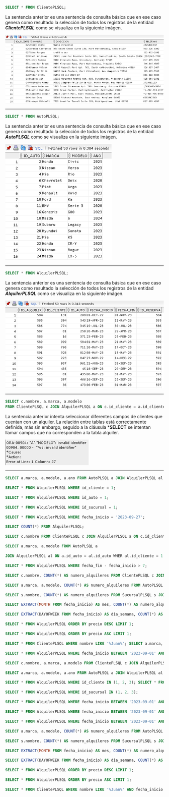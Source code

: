 ```sql
SELECT * FROM ClientePLSQL;
```

La sentencia anterior es una sentencia de consulta básica que en ese caso genera como resultado la selección de todos los registros de la entidad ***ClientePLSQL*** como se visualiza en la siguiente imágen.

![Imagen del primer ejercicio ciclo 2](../Screenshots/Ciclo2%201.png)

---

```sql
SELECT * FROM AutoPLSQL; 
```

La sentencia anterior es una sentencia de consulta básica que en ese caso genera como resultado la selección de todos los registros de la entidad ***AutoPLSQL*** como se visualiza en la siguiente imágen.

![Imagen del segundo ejercicio ciclo 2](../Screenshots/Ciclo2%202.png)

---

```sql
SELECT * FROM AlquilerPLSQL; 
```

La sentencia anterior es una sentencia de consulta básica que en ese caso genera como resultado la selección de todos los registros de la entidad ***AlquilerPLSQL*** como se visualiza en la siguiente imágen.

![Imagen del tercer ejercicio ciclo 2](../Screenshots/Ciclo2%203.png)

---

```sql
SELECT c.nombre, a.marca, a.modelo 
FROM ClientePLSQL c JOIN AlquilerPLSQL a ON c.id_cliente = a.id_cliente; 
```

La sentencia anterior intenta seleccionar diferentes campos de clientes que cuentan con un alquiler. La relación entre tablas está correctamente definida, más sin embargo, seguido a la cláusula ***SELECT** se intentan llamar campos que no corresponden a la tabla alquiler.

![Imagen del tercer ejercicio ciclo 2](../Screenshots/Ciclo2%204e.png)

---


```sql
SELECT a.marca, a.modelo, a.ano FROM AutoPLSQL a JOIN AlquilerPLSQL al ON a.id_auto = al.id_auto; 
```
   
```sql
SELECT * FROM AlquilerPLSQL WHERE id_cliente = 1; 
```

```sql
SELECT * FROM AlquilerPLSQL WHERE id_auto = 1; 
```
   
```sql
SELECT * FROM AlquilerPLSQL WHERE id_sucursal = 1; 
```   

```sql
SELECT * FROM AlquilerPLSQL WHERE fecha_inicio = '2023-09-27'; 
```

```sql
SELECT COUNT(*) FROM AlquilerPLSQL;
```

```sql
SELECT c.nombre FROM ClientePLSQL c JOIN AlquilerPLSQL a ON c.id_cliente = a.id_cliente JOIN SucursalPLSQL s ON a.id_sucursal = s.id_sucursal WHERE s.nombre = 'Sucursal Central';
```

```sql
SELECT a.marca, a.modelo FROM AutoPLSQL a
```

```sql
JOIN AlquilerPLSQL al ON a.id_auto = al.id_auto WHER al.id_cliente = 1 AND al.fecha_inicio = '2023-09-27';
```

```sql
SELECT * FROM AlquilerPLSQL WHERE fecha_fin - fecha_inicio > 7;
```

```sql
SELECT c.nombre, COUNT(*) AS numero_alquileres FROM ClientePLSQL c JOIN AlquilerPLSQL a ON c.id_cliente = a.id_cliente GROUP BY c.nombre ORDER BY numero_alquileres DESC LIMIT 1;
```

```sql
SELECT a.marca, a.modelo, COUNT(*) AS numero_alquileres FROM AutoPLSQL a JOIN AlquilerPLSQL al ON a.id_auto = al.id_auto GROUP BY a.marca, a.modelo ORDER BY numero_alquileres DESC LIMIT 1;
```

```sql
SELECT s.nombre, COUNT(*) AS numero_alquileres FROM SucursalPLSQL s JOIN AlquilerPLSQL al ON s.id_sucursal = al.id_sucursal GROUP BY s.nombre ORDER BY numero_alquileres DESC LIMIT 1;
```

```sql
SELECT EXTRACT(MONTH FROM fecha_inicio) AS mes, COUNT(*) AS numero_alquileres FROM AlquilerPLSQL GROUP BY EXTRACT(MONTH FROM fecha_inicio) ORDER BY numero_alquileres DESC LIMIT 1;
```

```sql
SELECT EXTRACT(DAYOFWEEK FROM fecha_inicio) AS dia_semana, COUNT(*) AS numero_alquileres FROM AlquilerPLSQL GROUP BY EXTRACT(DAYOFWEEK FROM fecha_inicio) ORDER BY numero_alquileres DESC LIMIT 1;
```

```sql
SELECT * FROM AlquilerPLSQL ORDER BY precio DESC LIMIT 1;
```

```sql
SELECT * FROM AlquilerPLSQL ORDER BY precio ASC LIMIT 1;
```

```sql
SELECT * FROM ClientePLSQL WHERE nombre LIKE '%Juan%'; SELECT a.marca, a.modelo, a.ano FROM AutoPLSQL a WHERE precio < 10000; 
```

```sql
SELECT * FROM AlquilerPLSQL WHERE fecha_inicio BETWEEN '2023-09-01' AND '2023-09-30'; 
```

```sql
SELECT c.nombre, a.marca, a.modelo FROM ClientePLSQL c JOIN AlquilerPLSQL a ON c.id_cliente = a.id_cliente WHERE c.direccion LIKE '%Bogotá%'; 
```

```sql
SELECT a.marca, a.modelo, a.ano FROM AutoPLSQL a JOIN AlquilerPLSQL al ON a.id_auto = al.id_auto WHERE al.id_reserva = 1; 
```

```sql
SELECT * FROM AlquilerPLSQL WHERE id_cliente IN (1, 2, 3); SELECT * FROM AlquilerPLSQL WHERE id_auto IN (1, 2, 3); 
```

```sql
SELECT * FROM AlquilerPLSQL WHERE id_sucursal IN (1, 2, 3); 
```

```sql
SELECT * FROM AlquilerPLSQL WHERE fecha_inicio BETWEEN '2023-09-01' AND '2023-09-30' AND id_cliente IN (1, 2, 3); 
```

```sql
SELECT * FROM AlquilerPLSQL WHERE fecha_inicio BETWEEN '2023-09-01' AND '2023-09-30' AND id_auto IN (1, 2, 3); 
```

```sql
SELECT * FROM AlquilerPLSQL WHERE fecha_inicio BETWEEN '2023-09-01' AND '2023-09-30' AND id_sucursal IN (1, 2, 3); SELECT c.nombre, COUNT(*) AS numero_alquileres FROM ClientePLSQL c JOIN AlquilerPLSQL a ON c.id_cliente = a.id_cliente GROUP BY c.nombre ORDER BY numero_alquileres DESC LIMIT 1; 
```

```sql
SELECT a.marca, a.modelo, COUNT(*) AS numero_alquileres FROM AutoPLSQL a JOIN AlquilerPLSQL al ON a.id_auto = al.id_auto GROUP BY a.marca, a.modelo ORDER BY numero_alquileres DESC LIMIT 1; 
```

```sql
SELECT s.nombre, COUNT(*) AS numero_alquileres FROM SucursalPLSQL s JOIN AlquilerPLSQL al ON s.id_sucursal = al.id_sucursal GROUP BY s.nombre ORDER BY numero_alquileres DESC LIMIT 1; 
```

```sql
SELECT EXTRACT(MONTH FROM fecha_inicio) AS mes, COUNT(*) AS numero_alquileres FROM AlquilerPLSQL GROUP BY EXTRACT(MONTH FROM fecha_inicio) ORDER BY numero_alquileres DESC LIMIT 1; 
```

```sql
SELECT EXTRACT(DAYOFWEEK FROM fecha_inicio) AS dia_semana, COUNT(*) AS numero_alquileres FROM AlquilerPLSQL GROUP BY EXTRACT(DAYOFWEEK FROM fecha_inicio) ORDER BY numero_alquileres DESC LIMIT 1; 
```

```sql
SELECT * FROM AlquilerPLSQL ORDER BY precio DESC LIMIT 1; 
```

```sql
SELECT * FROM AlquilerPLSQL ORDER BY precio ASC LIMIT 1; 
```

```sql
SELECT * FROM ClientePLSQL WHERE nombre LIKE '%Juan%' AND fecha_inicio BETWEEN '2023-09-01' AND '2023-09-30'; SELECT a.marca, a.modelo, a.ano FROM AutoPLSQL a WHERE precio < 10000 AND fecha_inicio BETWEEN '2023-09-01' AND '2023-09-30';
```